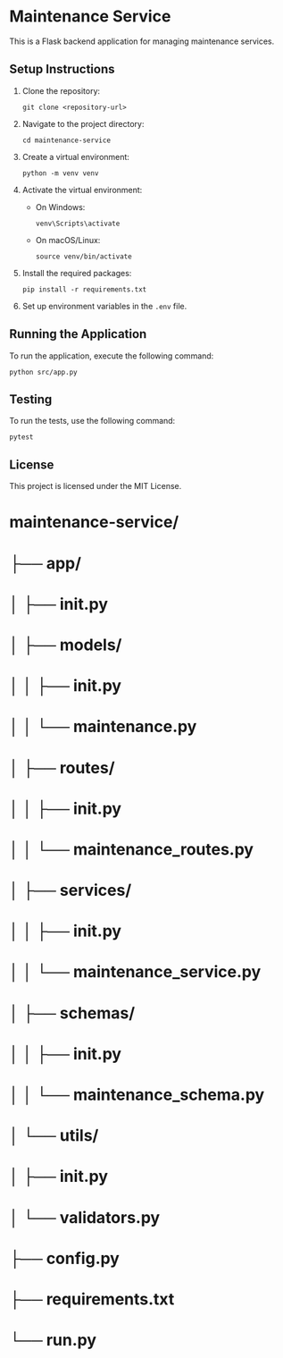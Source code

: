 # Maintenance Service

This is a Flask backend application for managing maintenance services.

## Setup Instructions

1. Clone the repository:
   ```
   git clone <repository-url>
   ```

2. Navigate to the project directory:
   ```
   cd maintenance-service
   ```

3. Create a virtual environment:
   ```
   python -m venv venv
   ```

4. Activate the virtual environment:
   - On Windows:
     ```
     venv\Scripts\activate
     ```
   - On macOS/Linux:
     ```
     source venv/bin/activate
     ```

5. Install the required packages:
   ```
   pip install -r requirements.txt
   ```

6. Set up environment variables in the `.env` file.

## Running the Application

To run the application, execute the following command:
```
python src/app.py
```

## Testing

To run the tests, use the following command:
```
pytest
```

## License

This project is licensed under the MIT License.



# maintenance-service/
# ├── app/
# │   ├── __init__.py
# │   ├── models/
# │   │   ├── __init__.py
# │   │   └── maintenance.py
# │   ├── routes/
# │   │   ├── __init__.py
# │   │   └── maintenance_routes.py
# │   ├── services/
# │   │   ├── __init__.py
# │   │   └── maintenance_service.py
# │   ├── schemas/
# │   │   ├── __init__.py
# │   │   └── maintenance_schema.py
# │   └── utils/
# │       ├── __init__.py
# │       └── validators.py
# ├── config.py
# ├── requirements.txt
# └── run.py
